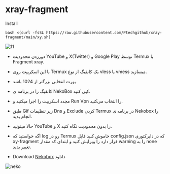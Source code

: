 # xray-fragment


Install
```
bash <(curl -fsSL https://raw.githubusercontent.com/Ptechgithub/xray-fragment/main/xy.sh)
```
![11](https://raw.githubusercontent.com/Ptechgithub/configs/main/media/11.jpg)


- دورزدن محدودیت YouTube  و X(Twitter) و Google Play توسط Termux با Fragment xray. 
- با این اسکریپت روی Termux یک کانفیگ از نوع  vless یا vmess میسازید. 
- پورت انتخابی بزرگتر از 1024 باشد 
- کانفیگ را در برنامه ی NekoBox کپی کنید. 
- مجدد اسکریپت را اجرا میکنید و Run Vpn را انتخاب می‌کنید. 
- طبق Gif زیر تنظیمات Dns و Exclude کردن Termux در برنامه ی Nekobox را انجام بدید. 
- حالا میتونید YouTube و X را بدون محدودیت نگاه کنید. 
- اگه خواستید که log رو در Termux خاموش کنید  فایل config.json که در دایرکتوری xy-fragment قرار دارد را ویرایش کنید و ابتدای کد مقدار warning را به none تغییر بدید. 

- Download [Nekobox](https://github.com/MatsuriDayo/NekoBoxForAndroid/releases) دانلود 

![neko](https://raw.githubusercontent.com/Ptechgithub/configs/main/media/neko.gif)

